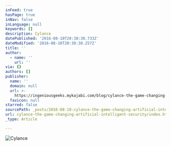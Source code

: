 ```yaml
---
inFeed: true
hasPage: true
inNav: false
inLanguage: null
keywords: []
description: Cylance
datePublished: '2016-08-10T20:38:30.733Z'
dateModified: '2016-08-10T20:38:30.257Z'
title: ''
author:
  - name: ''
    url: ''
via: {}
authors: []
publisher:
  name: ''
  domain: null
  url: >-
    https://ingeniousgeeks.mykajabi.com/blog/cylance-the-game-changing-artificial-intelligent-security-software
  favicon: null
starred: false
sourcePath: _posts/2016-08-10-cylance-the-game-changing-artificial-intelligent-security.md
url: cylance-the-game-changing-artificial-intelligent-security/index.html
_type: Article

---
```

![Cylance](https://the-grid-user-content.s3-us-west-2.amazonaws.com/be45d4e7-4916-47d5-bdee-99634a45aa44.jpg)